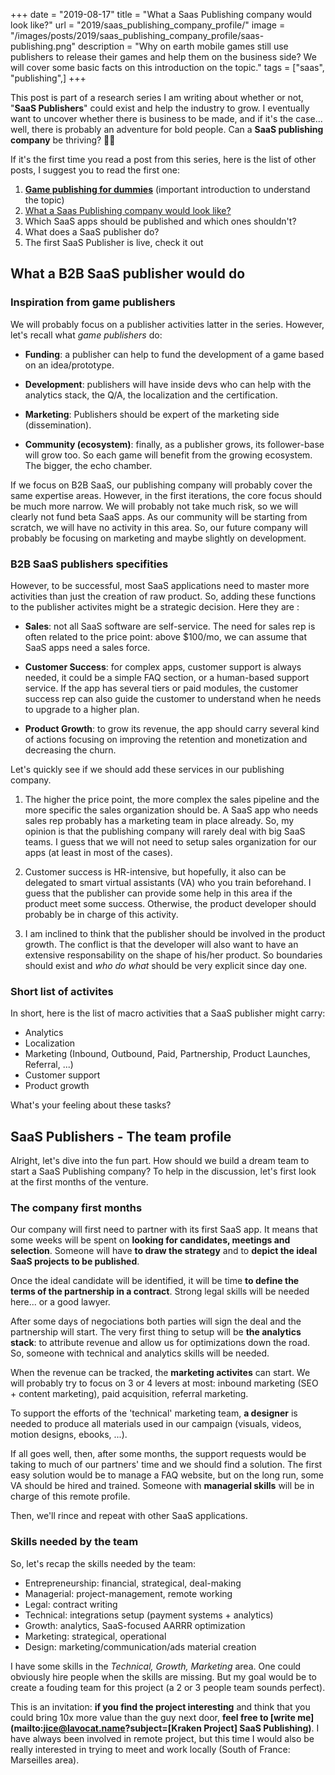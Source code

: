 +++
date = "2019-08-17"
title = "What a Saas Publishing company would look like?"
url = "2019/saas_publishing_company_profile/"
image = "/images/posts/2019/saas_publishing_company_profile/saas-publishing.png"
description = "Why on earth mobile games still use publishers to release their games and help them on the business side? We will cover some basic facts on this introduction on the topic."
tags = ["saas", "publishing",]
+++

This post is part of a research series I am writing about whether or not, "**SaaS Publishers**" could exist and help the industry to grow. I eventually want to uncover whether there is business to be made, and if it's the case... well, there is probably an adventure for bold people. Can a **SaaS publishing company** be thriving? 🤷‍♂️

If it's the first time you read a post from this series, here is the list of other posts, I suggest you to read the first one:

1. [**Game publishing for dummies**](/2019/game_publishing_introduction/)  (important introduction to understand the topic)
2. [What a Saas Publishing company would look like?](#)
3. Which SaaS apps should be published and which ones shouldn't?
4. What does a SaaS publisher do?
4. The first SaaS Publisher is live, check it out

## What a B2B SaaS publisher would do

### Inspiration from game publishers

We will probably focus on a publisher activities latter in the series. However, let's recall what _game publishers_ do:

* **Funding**: a publisher can help to fund the development of a game based on an idea/prototype.

* **Development**: publishers will have inside devs who can help with the analytics stack, the Q/A, the localization and the certification.

* **Marketing**: Publishers should be expert of the marketing side (dissemination).

* **Community (ecosystem)**: finally, as a publisher grows, its follower-base will grow too. So each game will benefit from the growing ecosystem. The bigger, the echo chamber.

If we focus on B2B SaaS, our publishing company will probably cover the same expertise areas. However, in the first iterations, the core focus should be much more narrow. We will probably not take much risk, so we will clearly not fund beta SaaS apps. As our community will be starting from scratch, we will have no activity in this area. So, our future company will probably be focusing on marketing and maybe slightly on development.

### B2B SaaS publishers specifities

However, to be successful, most SaaS applications need to master more activities than just the creation of raw product. So, adding these functions to the publisher activites might be a strategic decision. Here they are :

* **Sales**: not all SaaS software are self-service. The need for sales rep is often related to the price point: above $100/mo, we can assume that SaaS apps need a sales force.

* **Customer Success**: for complex apps, customer support is always needed, it could be a simple FAQ section, or a human-based support service. If the app has several tiers or paid modules, the customer success rep can also guide the customer to understand when he needs to upgrade to a higher plan.

* **Product Growth**: to grow its revenue, the app should carry several kind of actions focusing on improving the retention and monetization and decreasing the churn.

Let's quickly see if we should add these services in our publishing company.

1. The higher the price point, the more complex the sales pipeline and the more specific the sales organization should be. A SaaS app who needs sales rep probably has a marketing team in place already. So, my opinion is that the publishing company will rarely deal with big SaaS teams. I guess that we will not need to setup sales organization for our apps (at least in most of the cases).

2. Customer success is HR-intensive, but hopefully, it also can be delegated to smart virtual assistants (VA) who you train beforehand. I guess that the publisher can provide some help in this area if the product meet some success. Otherwise, the product developer should probably be in charge of this activity.

3. I am inclined to think that the publisher should be involved in the product growth. The conflict is that the developer will also want to have an extensive responsability on the shape of his/her product. So boundaries should exist and *who do what* should be very explicit since day one.

### Short list of activites

In short, here is the list of macro activities that a SaaS publisher might carry:

* Analytics
* Localization
* Marketing (Inbound, Outbound, Paid, Partnership, Product Launches, Referral, ...)
* Customer support
* Product growth

What's your feeling about these tasks?

## SaaS Publishers - The team profile

Alright, let's dive into the fun part. How should we build a dream team to start a SaaS Publishing company? To help in the discussion, let's first look at the first months of the venture.

### The company first months

Our company will first need to partner with its first SaaS app. It means that some weeks will be spent on **looking for candidates, meetings and selection**. Someone will have **to draw the strategy** and to **depict the ideal SaaS projects to be published**.

Once the ideal candidate will be identified, it will be time **to define the terms of the partnership in a contract**. Strong legal skills will be needed here... or a good lawyer.

After some days of negociations both parties will sign the deal and the partnership will start. The very first thing to setup will be **the analytics stack**: to attribute revenue and allow us for optimizations down the road. So, someone with technical and analytics skills will be needed.

When the revenue can be tracked, the **marketing activites** can start. We will probably try to focus on 3 or 4 levers at most: inbound marketing (SEO + content marketing), paid acquisition, referral marketing.

To support the efforts of the 'technical' marketing team, **a designer** is needed to produce all materials used in our campaign (visuals, videos, motion designs, ebooks, ...).

If all goes well, then, after some months, the support requests would be taking to much of our partners' time and we should find a solution. The first easy solution would be to manage a FAQ website, but on the long run, some VA should be hired and trained. Someone with **managerial skills** will be in charge of this remote profile.

Then, we'll rince and repeat with other SaaS applications.

### Skills needed by the team

So, let's recap the skills needed by the team:

* Entrepreneurship: financial, strategical, deal-making
* Managerial: project-management, remote working
* Legal: contract writing
* Technical: integrations setup (payment systems + analytics)
* Growth: analytics, SaaS-focused AARRR optimization
* Marketing: strategical, operational
* Design: marketing/communication/ads material creation

 I have some skills in the *Technical, Growth, Marketing* area. One could obviously hire people when the skills are missing. But my goal would be to create a fouding team for this project (a 2 or 3 people team sounds perfect).

 This is an invitation: **if you find the project interesting** and think that you could bring 10x more value than the guy next door, **feel free to [write me](mailto:jice@lavocat.name?subject=[Kraken Project] SaaS Publishing)**. I have always been involved in remote project, but this time I would also be really interested in trying to meet and work locally (South of France: Marseilles area).
